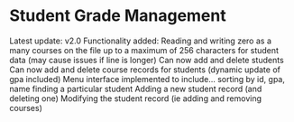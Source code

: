 # Student Grade Management
Latest update: v2.0
Functionality added: Reading and writing zero as a many courses on the file up to a maximum of 256 characters for student data (may cause issues if line is longer)
			Can now add and delete students
			Can now add and delete course records for students (dynamic update of gpa included)
			Menu interface implemented to include...
				sorting by id, gpa, name
				finding a particular student
				Adding a new student record (and deleting one)
				Modifying the student record (ie adding and removing courses)
